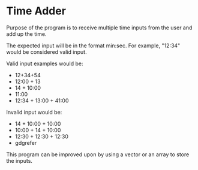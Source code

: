 # Time Adder

Purpose of the program is to receive multiple time inputs from the user and add up the time.

The expected input will be in the format min:sec.
For example, "12:34" would be considered valid input.

Valid input examples would be:
- 12+34+54
- 12:00 + 13
- 14 + 10:00
- 11:00
- 12:34 + 13:00 + 41:00

Invalid input would be:
- 14 + 10:00 + 10:00
- 10:00 + 14 + 10:00
- 12:30 + 12:30 + 12:30
- gdgrefer

This program can be improved upon by using a vector or an array to store the inputs.

